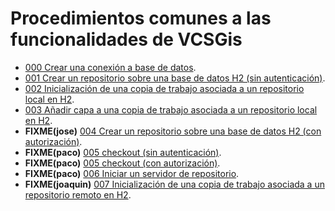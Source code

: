 
# Procedimientos comunes a las funcionalidades de VCSGis

* [000 Crear una conexión a base de datos](000/procVC00PROC000.md).
* [001 Crear un repositorio sobre una base de datos H2 (sin autenticación)](001/procVC00PROC001.md).
* [002 Inicialización de una copia de trabajo asociada a un repositorio local en H2](002/procVC00PROC002.md).
* [003 Añadir capa a una copia de trabajo asociada a un repositorio local en H2](003/procVC00PROC003.md).
* **FIXME(jose)** [004 Crear un repositorio sobre una base de datos H2 (con autorización)](004/procVC00PROC004.md).
* **FIXME(paco)** [005 checkout (sin autenticación)](005/procVC00PROC005.md).
* **FIXME(paco)** [005 checkout (con autorización)](006/procVC00PROC006.md).
* **FIXME(paco)** [006 Iniciar un servidor de repositorio](006/procVC00PROC006.md).
* **FIXME(joaquin)** [007 Inicialización de una copia de trabajo asociada a un repositorio remoto en H2](007/procVC00PROC007.md).
 
